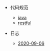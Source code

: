 - 代码规范
    - [java](style/java)
    - [restful](style/restful)
    
- 日志
    - [2020-09-06](style/blog/2020-09-06)